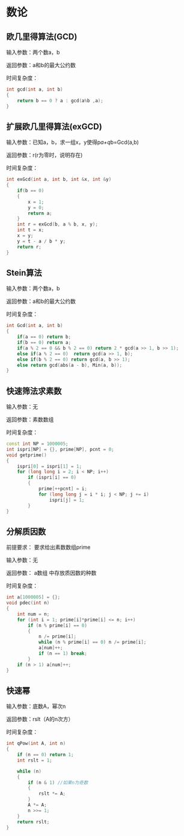 # 数论

## 欧几里得算法(GCD)

输入参数：两个数a，b

返回参数：a和b的最大公约数

时间复杂度：

```c++
int gcd(int a, int b)
{
    return b == 0 ? a : gcd(a%b ,a);
}
```

## 扩展欧几里得算法(exGCD)

输入参数：已知a，b，求一组x，y使得p*a+q*b=Gcd(a,b)

返回参数：r(r为零时，说明存在)

时间复杂度：

```c++
int exGcd(int a, int b, int &x, int &y)
{
    if(b == 0)
    {
        x = 1;
        y = 0;
        return a;
    }
    int r = exGcd(b, a % b, x, y);
    int t = x;
    x = y;
    y = t - a / b * y;
    return r;
}
```

## Stein算法

输入参数：两个数a，b

返回参数：a和b的最大公约数

时间复杂度：

```c++
int Gcd(int a, int b)
{
    if(a == 0) return b;
    if(b == 0) return a;
    if(a % 2 == 0 && b % 2 == 0) return 2 * gcd(a >> 1, b >> 1);
    else if(a % 2 == 0)  return gcd(a >> 1, b);
    else if(b % 2 == 0) return gcd(a, b >> 1);
    else return gcd(abs(a - b), Min(a, b));
}
```

## 快速筛法求素数

输入参数：无

返回参数：素数数组

时间复杂度：

```c++
const int NP = 1000005;
int ispri[NP] = {}, prime[NP], pcnt = 0;
void getprime()
{
    ispri[0] = ispri[1] = 1;
    for (long long i = 2; i < NP; i++)
        if (ispri[i] == 0)
        {
            prime[++pcnt] = i;
            for (long long j = i * i; j < NP; j += i)
                ispri[j] = 1;
        }
}
```

## 分解质因数

前提要求：
要求给出素数数组prime

输入参数：无

返回参数：
a数组 中存放质因数的种数

时间复杂度：

```c++
int a[1000005] = {};
void pdec(int n)
{
    int num = n;
    for (int i = 1; prime[i]*prime[i] <= n; i++)
        if (n % prime[i] == 0)
        {
            n /= prime[i];
            while (n % prime[i] == 0) n /= prime[i];
            a[num]++;
            if (n == 1) break;
        }
    if (n > 1) a[num]++;
}
```

## 快速幂

输入参数：底数A，幂次n

返回参数：rslt（A的n次方）

时间复杂度：

```c++
int qPow(int A, int n)
{
    if (n == 0) return 1;
    int rslt = 1;

    while (n)
    {
        if (n & 1) //如果n为奇数
        {
            rslt *= A;
        }
        A *= A;
        n >>= 1;
    }
    return rslt;
}
```


